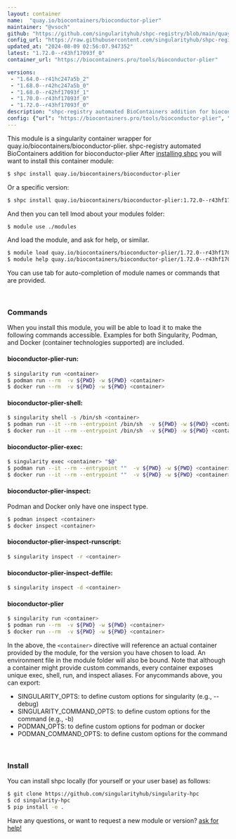 ```yaml
---
layout: container
name:  "quay.io/biocontainers/bioconductor-plier"
maintainer: "@vsoch"
github: "https://github.com/singularityhub/shpc-registry/blob/main/quay.io/biocontainers/bioconductor-plier/container.yaml"
config_url: "https://raw.githubusercontent.com/singularityhub/shpc-registry/main/quay.io/biocontainers/bioconductor-plier/container.yaml"
updated_at: "2024-08-09 02:56:07.947352"
latest: "1.72.0--r43hf17093f_0"
container_url: "https://biocontainers.pro/tools/bioconductor-plier"

versions:
 - "1.64.0--r41hc247a5b_2"
 - "1.68.0--r42hc247a5b_0"
 - "1.68.0--r42hf17093f_1"
 - "1.70.0--r43hf17093f_0"
 - "1.72.0--r43hf17093f_0"
description: "shpc-registry automated BioContainers addition for bioconductor-plier"
config: {"url": "https://biocontainers.pro/tools/bioconductor-plier", "maintainer": "@vsoch", "description": "shpc-registry automated BioContainers addition for bioconductor-plier", "latest": {"1.72.0--r43hf17093f_0": "sha256:1ef38f9e95f3bd37265dbe1a6d78ac77707ae00415257569d617e0e5120d3bb3"}, "tags": {"1.64.0--r41hc247a5b_2": "sha256:fa4633ab3af277edfe4106608abacdcccbb3d6532fa4ff60ce39b02870f769d7", "1.68.0--r42hc247a5b_0": "sha256:15f5125357a42e734a70e74c7f19473b119e9b4e09303d915f7e69822b245de7", "1.68.0--r42hf17093f_1": "sha256:5c025d4b0a145571a64593b75b8ac900cc1f11362f92c567ba62aaa98f53d2a5", "1.70.0--r43hf17093f_0": "sha256:826184b83d0392ff93d137533956799acaadb26930b103cceb1a902e8e3b22bb", "1.72.0--r43hf17093f_0": "sha256:1ef38f9e95f3bd37265dbe1a6d78ac77707ae00415257569d617e0e5120d3bb3"}, "docker": "quay.io/biocontainers/bioconductor-plier"}
---
```


This module is a singularity container wrapper for quay.io/biocontainers/bioconductor-plier.
shpc-registry automated BioContainers addition for bioconductor-plier
After [installing shpc](#install) you will want to install this container module:


```bash
$ shpc install quay.io/biocontainers/bioconductor-plier
```

Or a specific version:

```bash
$ shpc install quay.io/biocontainers/bioconductor-plier:1.72.0--r43hf17093f_0
```

And then you can tell lmod about your modules folder:

```bash
$ module use ./modules
```

And load the module, and ask for help, or similar.

```bash
$ module load quay.io/biocontainers/bioconductor-plier/1.72.0--r43hf17093f_0
$ module help quay.io/biocontainers/bioconductor-plier/1.72.0--r43hf17093f_0
```

You can use tab for auto-completion of module names or commands that are provided.

<br>

### Commands

When you install this module, you will be able to load it to make the following commands accessible.
Examples for both Singularity, Podman, and Docker (container technologies supported) are included.

#### bioconductor-plier-run:

```bash
$ singularity run <container>
$ podman run --rm  -v ${PWD} -w ${PWD} <container>
$ docker run --rm  -v ${PWD} -w ${PWD} <container>
```

#### bioconductor-plier-shell:

```bash
$ singularity shell -s /bin/sh <container>
$ podman run --it --rm --entrypoint /bin/sh  -v ${PWD} -w ${PWD} <container>
$ docker run --it --rm --entrypoint /bin/sh  -v ${PWD} -w ${PWD} <container>
```

#### bioconductor-plier-exec:

```bash
$ singularity exec <container> "$@"
$ podman run --it --rm --entrypoint ""  -v ${PWD} -w ${PWD} <container> "$@"
$ docker run --it --rm --entrypoint ""  -v ${PWD} -w ${PWD} <container> "$@"
```

#### bioconductor-plier-inspect:

Podman and Docker only have one inspect type.

```bash
$ podman inspect <container>
$ docker inspect <container>
```

#### bioconductor-plier-inspect-runscript:

```bash
$ singularity inspect -r <container>
```

#### bioconductor-plier-inspect-deffile:

```bash
$ singularity inspect -d <container>
```



#### bioconductor-plier

```bash
$ singularity run <container>
$ podman run --rm  -v ${PWD} -w ${PWD} <container>
$ docker run --rm  -v ${PWD} -w ${PWD} <container>
```


In the above, the `<container>` directive will reference an actual container provided
by the module, for the version you have chosen to load. An environment file in the
module folder will also be bound. Note that although a container
might provide custom commands, every container exposes unique exec, shell, run, and
inspect aliases. For anycommands above, you can export:

 - SINGULARITY_OPTS: to define custom options for singularity (e.g., --debug)
 - SINGULARITY_COMMAND_OPTS: to define custom options for the command (e.g., -b)
 - PODMAN_OPTS: to define custom options for podman or docker
 - PODMAN_COMMAND_OPTS: to define custom options for the command

<br>

### Install

You can install shpc locally (for yourself or your user base) as follows:

```bash
$ git clone https://github.com/singularityhub/singularity-hpc
$ cd singularity-hpc
$ pip install -e .
```

Have any questions, or want to request a new module or version? [ask for help!](https://github.com/singularityhub/singularity-hpc/issues)